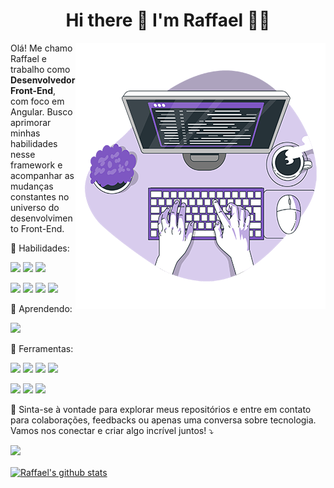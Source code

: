 <h1 align='center'>
  Hi there 👋 I'm Raffael 👨‍💻
</h1>

<img src="image/Code-typing-bro1.png" min-width="400px" max-width="400px" width="400px" align="right" alt="Computador RaffaelBino">
<!-- <a href="https://storyset.com/work">Illustration by Freepik Storyset</a> -->

<p align="left"> 
   Olá! Me chamo Raffael e trabalho como <strong>Desenvolvedor Front-End</strong>, com foco em Angular. Busco aprimorar minhas habilidades nesse framework e acompanhar as mudanças constantes no universo do desenvolvimento Front-End.
</p>

<p align="left">
  🚀 Habilidades: 
  <p align="left">
    <img src="https://img.shields.io/badge/Angular-DD0031?style=flat&logo=angular&logoColor=white" />
    <img src="https://img.shields.io/badge/Typescript-3178c6?style=flat&logo=typescript&logoColor=white" />
    <img src="https://img.shields.io/badge/Tailwind-06B6D4?style=flat&logo=tailwind-css&logoColor=white" />
  </p>

  <p align="left">
  <img src="https://img.shields.io/badge/HTML5-E34F26?style=flat&logo=html5&logoColor=white" />
    <img src="https://img.shields.io/badge/CSS3-1572B6?style=flat&logo=css3&logoColor=white" />
    <img src="https://img.shields.io/badge/JavaScript-323330?style=flat&logo=javascript&logoColor=F7DF1E" />
    <img src="https://img.shields.io/badge/Bootstrap-563D7C?style=flat&logo=bootstrap&logoColor=white" /> 
  </p>
</p>

<p align="left">
  🌱 Aprendendo:
  <p align="left">
    <!-- <img src="https://img.shields.io/badge/Angular-DD0031?style=flat&logo=angular&logoColor=white" />
    <img src="https://img.shields.io/badge/Typescript-3178c6?style=flat&logo=typescript&logoColor=white" /> -->
    <img src="https://img.shields.io/badge/Sass-CF649A?style=flat&logo=sass&logoColor=white" />
    <!-- <img src="https://img.shields.io/badge/Vue.js-35495E?style=flat&logo=vue.js&logoColor=4FC08D" /> -->
  </p>
</p>

<p align="left">
  💼 Ferramentas:
  <p align="left">
    <img src="https://img.shields.io/badge/VS_Code-0078D4?style=flat&logo=visual%20studio%20code&logoColor=white" />
    <img src="https://img.shields.io/badge/Git-F05032?style=flat&logo=git&logoColor=white" />
    <img src="https://img.shields.io/badge/Jira-0052CC?style=flat&logo=jira&logoColor=white" />
    <img src="https://img.shields.io/badge/Bitbucket-0052CC?style=flat&logo=bitbucket&logoColor=white" />
  </p>
  <p align="left">
    <img src="https://img.shields.io/badge/GitHub-181717?style=flat&logo=github&logoColor=white" />
    <img src="https://img.shields.io/badge/Wordpress-21759B?style=flat&logo=wordpress&logoColor=white" />
    <!-- <img src="https://img.shields.io/badge/-Trello-026aa7?style=flat&logo=trello&logoColor=white" /> -->
    <img src="https://img.shields.io/badge/VTEX-ED125F?style=flat&logo=vtex&logoColor=white" />
  </p>
</p>

<p align="left">
  💌  Sinta-se à vontade para explorar meus repositórios e entre em contato para colaborações, feedbacks ou apenas uma conversa sobre tecnologia. Vamos nos conectar e criar algo incrível juntos! ⤵️
</p>

<p align="left">
  <a href="https://www.linkedin.com/in/raffaelbino/" alt="Linkedin">
  <img src="https://img.shields.io/badge/Linkedin-0A66C2?style=flat&logo=Linkedin&logoColor=white&link=https://www.linkedin.com/in/raffaelbino/"/></a>
</p>

<a href="https://github.com/RaffaelBino">
  <img align="center" src="https://github-readme-stats.vercel.app/api?username=RaffaelBino&theme=default" alt="Raffael's github stats" />
</a>
<!--
<a href="https://github.com/RaffaelBino">
  <img align="center" src="https://github-readme-stats.vercel.app/api/top-langs/?username=RaffaelBino&layout=compact&theme=default" />
</a>
-->
<!--
**RaffaelBino/RaffaelBino** is a ✨ _special_ ✨ repository because its `README.md` (this file) appears on your GitHub profile.

Here are some ideas to get you started:

- 🔭 I’m currently working on ...
- 🌱 I’m currently learning ...
- 👯 I’m looking to collaborate on ...
- 🤔 I’m looking for help with ...
- 💬 Ask me about ...
- 📫 How to reach me: ...
- 😄 Pronouns: ...
- ⚡ Fun fact: ...
  -->
